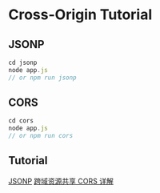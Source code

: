 # Cross-Origin Tutorial

## JSONP
```javascript
cd jsonp
node app.js
// or npm run jsonp
```

## CORS
```javascript
cd cors
node app.js
// or npm run cors
```

## Tutorial
[JSONP](https://github.com/shijiatongxue/NoteBook/blob/master/JavaScript%20API/24-jsonp.md)
[跨域资源共享 CORS 详解](https://www.ruanyifeng.com/blog/2016/04/cors.html)